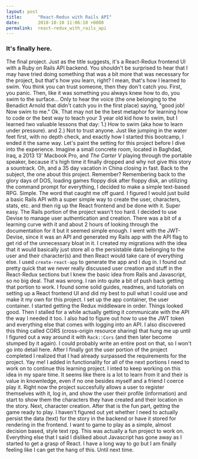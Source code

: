 ```yaml
---
layout: post
title:      "React-Redux with Rails API"
date:       2018-10-10 11:06:10 +0000
permalink:  react-redux_with_rails_api
---
```



### It's finally here.
The final project. Just as the title suggests, it's a React-Redux frontend UI with a Ruby on Rails API backend. You shouldn't be surprised to hear that I may have tried doing something that was a bit more that was necessary for the project, but that's how you learn, right? I mean, that's how I learned to swim. You think you can trust someone, then they don't catch you. First, you panic. Then, like it was something you always knew how to do, you swim to the surface... Only to hear the voice (the one belonging to the Benadict Arnold that didn't catch you in the first place) saying, "good job! Now swim to me."
Ok. That may not be the best metaphor for learning how to code or the best way to teach your 3 year old kid how to swim, but I learned two valuable lessons that day: 
1.) How to swim (aka how to learn under pressure).
and
2.) Not to trust anyone.
Just like jumping in the water feet first, with no depth check, and exactly how I started this bootcamp, I ended it the same way. Let's paint the setting for this project before I dive into the experience. Imagine a small concrete room, located in Baghdad, Iraq, a 2013 13' Macbook Pro, and *The Carter V* playing through the portable speaker, because it's high time it finally dropped and why not give this story a sountrack. Oh, and a 35 day vacation in China closing in fast.
Back to the subject, the one about this project. Remember?
Remembering back to the glory days of DOS, loading games floppy disk after floppy disk, an utilizing the command prompt for everything, I decided to make a simple text-based RPG. Simple. The word that caught me off guard. I figured I would just build a basic Rails API with a super simple way to create the user, characters, stats, etc. and then rig up the React frontend and be done with it. Super easy. 
The Rails portion of the project wasn't too hard. I decided to use Devise to manage user authentication and creation. There was a bit of a learning curve with it and about 2 hours of looking through the documentation for it but it seemed simple enough. I went with the JWT-Devise, since it was an API and generated my Rails app with the API flag to get rid of the unnecessary bloat in it. I created my migrations with the idea that it would basically just store all o the persistable data belonging to the user and their character(s) and then React would take care of everything else.
I used `create-react-app` to generate the app and I dug in. I found out pretty quick that we never really discussed user creation and stuff in the React-Redux sections but I knew the basic idea from Rails and Javascript, so no big deal. That was wrong. I ran into quite a bit of push back getting that portion to work. I found some solid guides, readmes, and tutorials on setting up a React frontend UI and did my best to pull what I could use and make it my own for this project. I set up the app container, the user container. I started getting the Redux middleware in order. Things looked good. Then I stalled for a while actually getting it communicate with the API the way I needed it too. I also had to figure out how to use the JWT token and everything else that comes with logging into an API. I also discovered this thing called CORS (cross-origin resource sharing) that hung me up until I figured out a way around it with `Rack::Cors` (and then later become stumped by it again). I could probably write an entire post on that, so I won't go into detail here.
After I finally got the user portion of the project completed I realized that I had already surpassed the requirements for the project. Yay me!
I added in functionality for all of the next portions I need to work on to continue this learning project. I inted to keep working on this idea in my spare time. It seems like there is a lot to learn from it and their is value in knownledge, even if no one besides myself and a friend I coerce play it. Right now the project succesfully allows a user to register themselves with it, log in, and show the user their profile (information) and start to show them the characters they have created and their location in the story. Next, character creation. After that is the fun part, getting the game ready to play. I haven't figured out yet whether I need to actually persist the data (text) for the story in the backend or have it stored for rendering in the frontend. I want to game to play as a simple, almost decision based, style text rpg. 
This was actually a fun project to work on. Everything else that I said I disliked about Javascript has gone away as I started to get a grasp of React. I have a long way to go but I am finally feeling like I can get the hang of this.
Until next time.

